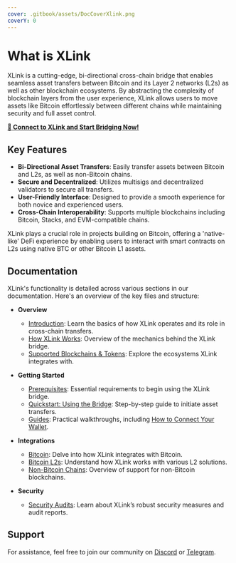 ```yaml
---
cover: .gitbook/assets/DocCoverXlink.png
coverY: 0
---
```


# What is XLink

XLink is a cutting-edge, bi-directional cross-chain bridge that enables seamless asset transfers between Bitcoin and its Layer 2 networks (L2s) as well as other blockchain ecosystems. By abstracting the complexity of blockchain layers from the user experience, XLink allows users to move assets like Bitcoin effortlessly between different chains while maintaining security and full asset control.

[**🌁 Connect to XLink and Start Bridging Now!**](https://app.xlink.network)

## Key Features

- **Bi-Directional Asset Transfers**: Easily transfer assets between Bitcoin and L2s, as well as non-Bitcoin chains.
- **Secure and Decentralized**: Utilizes multisigs and decentralized validators to secure all transfers.
- **User-Friendly Interface**: Designed to provide a smooth experience for both novice and experienced users.
- **Cross-Chain Interoperability**: Supports multiple blockchains including Bitcoin, Stacks, and EVM-compatible chains.

XLink plays a crucial role in projects building on Bitcoin, offering a 'native-like' DeFi experience by enabling users to interact with smart contracts on L2s using native BTC or other Bitcoin L1 assets.

## Documentation

XLink's functionality is detailed across various sections in our documentation. Here's an overview of the key files and structure:

- **Overview**
  - [Introduction](overview/introduction.md): Learn the basics of how XLink operates and its role in cross-chain transfers.
  - [How XLink Works](overview/how-xlink-works.md): Overview of the mechanics behind the XLink bridge.
  - [Supported Blockchains & Tokens](overview/supported-blockchains-and-tokens.md): Explore the ecosystems XLink integrates with.
  
- **Getting Started**
  - [Prerequisites](getting-started/prerequisites.md): Essential requirements to begin using the XLink bridge.
  - [Quickstart: Using the Bridge](getting-started/using-the-bridge.md): Step-by-step guide to initiate asset transfers.
  - [Guides](getting-started/guides/README.md): Practical walkthroughs, including [How to Connect Your Wallet](getting-started/guides/how-to-connect-your-wallet.md).

- **Integrations**
  - [Bitcoin](integrations/understanding-the-bitcoin-bridge.md): Delve into how XLink integrates with Bitcoin.
  - [Bitcoin L2s](integrations/bitcoin-l2s.md): Understand how XLink works with various L2 solutions.
  - [Non-Bitcoin Chains](integrations/non-bitcoin-chains.md): Overview of support for non-Bitcoin blockchains.

- **Security**
  - [Security Audits](security-audits.md): Learn about XLink’s robust security measures and audit reports.

## Support

For assistance, feel free to join our community on [Discord](https://discord.com/invite/xlink) or [Telegram](https://x.com/XLinkbtc).
